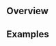 ## Overview

<!--
Please include a summary of the changes. If applicable, add related issue with `Fixes #<issue-number>`.

**Type of Change:**
- [ ] Bug fix (non-breaking change which fixes an issue)
- [ ] New feature (non-breaking change which adds functionality)
- [ ] Breaking change (fix or feature that would cause existing functionality to not work as expected)
- [ ] Refactor (code improvements without changing functionality)
- [ ] Documentation update
-->

## Examples

<!-- Add screenshots or examples here -->
